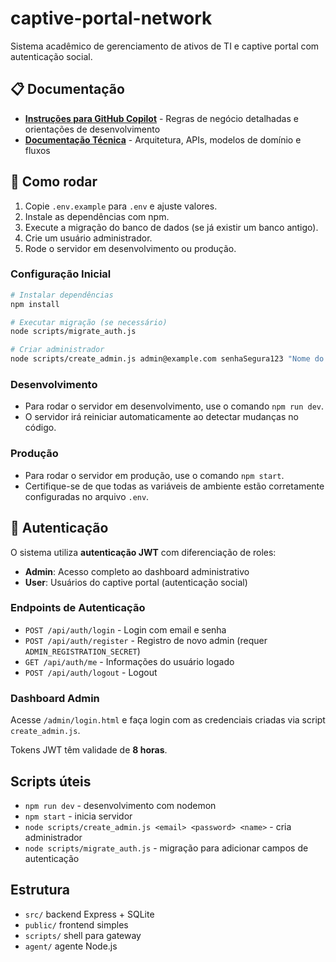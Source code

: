 # captive-portal-network

Sistema acadêmico de gerenciamento de ativos de TI e captive portal com autenticação social.

## 📋 Documentação

- **[Instruções para GitHub Copilot](.github/copilot-instructions.md)** - Regras de negócio detalhadas e orientações de desenvolvimento
- **[Documentação Técnica](docs/)** - Arquitetura, APIs, modelos de domínio e fluxos

## 🚀 Como rodar

1. Copie `.env.example` para `.env` e ajuste valores.
2. Instale as dependências com npm.
3. Execute a migração do banco de dados (se já existir um banco antigo).
4. Crie um usuário administrador.
5. Rode o servidor em desenvolvimento ou produção.

### Configuração Inicial

```bash
# Instalar dependências
npm install

# Executar migração (se necessário)
node scripts/migrate_auth.js

# Criar administrador
node scripts/create_admin.js admin@example.com senhaSegura123 "Nome do Admin"
```

### Desenvolvimento
- Para rodar o servidor em desenvolvimento, use o comando `npm run dev`.
- O servidor irá reiniciar automaticamente ao detectar mudanças no código.

### Produção
- Para rodar o servidor em produção, use o comando `npm start`.
- Certifique-se de que todas as variáveis de ambiente estão corretamente configuradas no arquivo `.env`.

## 🔐 Autenticação

O sistema utiliza **autenticação JWT** com diferenciação de roles:

- **Admin**: Acesso completo ao dashboard administrativo
- **User**: Usuários do captive portal (autenticação social)

### Endpoints de Autenticação

- `POST /api/auth/login` - Login com email e senha
- `POST /api/auth/register` - Registro de novo admin (requer `ADMIN_REGISTRATION_SECRET`)
- `GET /api/auth/me` - Informações do usuário logado
- `POST /api/auth/logout` - Logout

### Dashboard Admin

Acesse `/admin/login.html` e faça login com as credenciais criadas via script `create_admin.js`.

Tokens JWT têm validade de **8 horas**.

## Scripts úteis
- `npm run dev` - desenvolvimento com nodemon
- `npm start` - inicia servidor
- `node scripts/create_admin.js <email> <password> <name>` - cria administrador
- `node scripts/migrate_auth.js` - migração para adicionar campos de autenticação

## Estrutura
- `src/` backend Express + SQLite
- `public/` frontend simples
- `scripts/` shell para gateway
- `agent/` agente Node.js